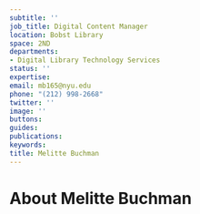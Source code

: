 ```yaml
---
subtitle: ''
job_title: Digital Content Manager
location: Bobst Library
space: 2ND
departments:
- Digital Library Technology Services
status: ''
expertise: 
email: mb165@nyu.edu
phone: "(212) 998-2668"
twitter: ''
image: ''
buttons: 
guides: 
publications: 
keywords: 
title: Melitte Buchman
---
```


# About Melitte Buchman